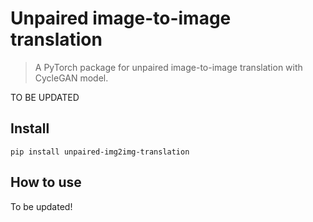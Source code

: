 # Unpaired image-to-image translation
> A PyTorch package for unpaired image-to-image translation with CycleGAN model.


TO BE UPDATED

## Install

`pip install unpaired-img2img-translation`

## How to use

To be updated!
